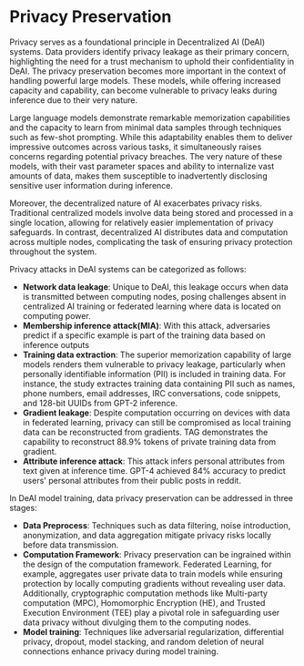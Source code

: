 # Privacy Preservation

Privacy serves as a foundational principle in Decentralized AI (DeAI) systems. Data providers identify privacy leakage as their primary concern, highlighting the need for a trust mechanism to uphold their confidentiality in DeAI. The privacy preservation becomes more important in the context of handling powerful large models. These models, while offering increased capacity and capability, can become vulnerable to privacy leaks during inference due to their very nature.

Large language models demonstrate remarkable memorization capabilities and the capacity to learn from minimal data samples through techniques such as few-shot prompting. While this adaptability enables them to deliver impressive outcomes across various tasks, it simultaneously raises concerns regarding potential privacy breaches. The very nature of these models, with their vast parameter spaces and ability to internalize vast amounts of data, makes them susceptible to inadvertently disclosing sensitive user information during inference.

Moreover, the decentralized nature of AI exacerbates privacy risks. Traditional centralized models involve data being stored and processed in a single location, allowing for relatively easier implementation of privacy safeguards. In contrast, decentralized AI distributes data and computation across multiple nodes, complicating the task of ensuring privacy protection throughout the system.

Privacy attacks in DeAI systems can be categorized as follows:&#x20;

* &#x20;**Network data leakage**: Unique to DeAI, this leakage occurs when data is transmitted between computing nodes, posing challenges absent in centralized AI training or federated learning where data is located on computing power.
* **Membership inference attack(MIA)**: With this attack, adversaries predict if a specific example is part of the training data based on inference outputs
* **Training data extraction**: The superior memorization capability of large models renders them vulnerable to privacy leakage, particularly when personally identifiable information (PII) is included in training data. For instance, the study extractes training data containing PII such as names, phone numbers, email addresses, IRC conversations, code snippets, and 128-bit UUIDs from GPT-2 inference.
* **Gradient leakage**: Despite computation occurring on devices with data in federated learning, privacy can still be compromised as local training data can be reconstructed from gradients. TAG demonstrates the capability to reconstruct 88.9% tokens of private training data from gradient.
* **Attribute inference attack**: This attack infers personal attributes from text given at inference time. GPT-4 achieved 84% accuracy to predict users' personal attributes from their public posts in reddit.

In DeAI model training, data privacy preservation can be addressed in three stages:

* **Data Preprocess**: Techniques such as data filtering, noise introduction, anonymization, and data aggregation mitigate privacy risks locally before data transmission.
* **Computation Framework**: Privacy preservation can be ingrained within the design of the computation framework. Federated Learning, for example, aggregates user private data to train models while ensuring protection by locally computing gradients without revealing user data. Additionally, cryptographic computation methods like Multi-party computation (MPC), Homomorphic Encryption (HE), and Trusted Execution Environment (TEE) play a pivotal role in safeguarding user data privacy without divulging them to the computing nodes.
* **Model training**: Techniques like adversarial regularization, differential privacy, dropout, model stacking, and random deletion of neural connections enhance privacy during model training.



